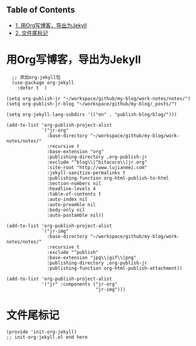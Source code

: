 <div id="table-of-contents">
<h2>Table of Contents</h2>
<div id="text-table-of-contents">
<ul>
<li><a href="#sec-1">1. 用Org写博客，导出为Jekyll</a></li>
<li><a href="#sec-2">2. 文件尾标记</a></li>
</ul>
</div>
</div>


# 用Org写博客，导出为Jekyll<a id="sec-1" name="sec-1"></a>

      ;; 添加org-jekyll包
      (use-package org-jekyll
        :defer t  )
    
    (setq org-publish-jr "~/workspace/github/my-blog/work-notes/notes/")
    (setq org-publish-jr-blog "~/workspace/github/my-blog/_posts/")
    
    (setq org-jekyll-lang-subdirs '(("en" . "publish-blog/blog/")))
    
    (add-to-list 'org-publish-project-alist
                 `("jr-org"
                   :base-directory "~/workspace/github/my-blog/work-notes/notes/"
                   :recursive t
                   :base-extension "org"
                   :publishing-directory ,org-publish-jr
                   :exclude "^blog\\|^bitacora\\|jr.org"
                   :site-root "http://www.lujianmei.com"
                   :jekyll-sanitize-permalinks t
                   :publishing-function org-html-publish-to-html
                   :section-numbers nil
                   :headline-levels 4
                   :table-of-contents t
                   :auto-index nil
                   :auto-preamble nil
                   :body-only nil
                   :auto-postamble nil))
    
    (add-to-list 'org-publish-project-alist
                 `("jr-img"
                   :base-directory "~/workspace/github/my-blog/work-notes/notes/"
                   :recursive t
                   :exclude "^publish"
                   :base-extension "jpg\\|gif\\|png"
                   :publishing-directory ,org-publish-jr
                   :publishing-function org-html-publish-attachment))
    
    (add-to-list 'org-publish-project-alist
                 '("jr" :components ("jr-org"
                                     "jr-img")))

# 文件尾标记<a id="sec-2" name="sec-2"></a>

    (provide 'init-org-jekyll)
    ;; init-org-jekyll.el end here
